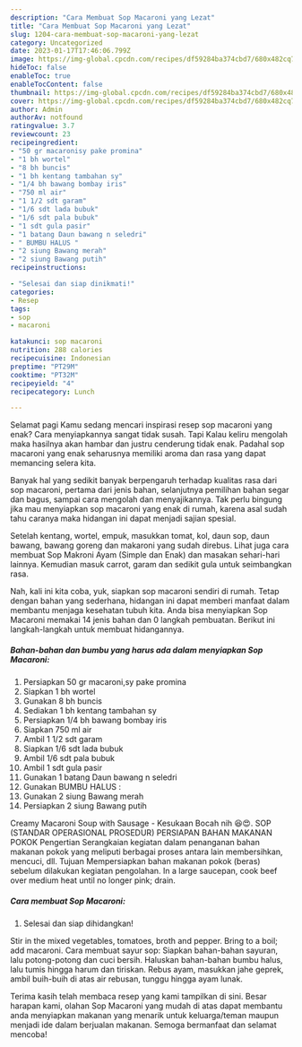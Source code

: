 ```yaml
---
description: "Cara Membuat Sop Macaroni yang Lezat"
title: "Cara Membuat Sop Macaroni yang Lezat"
slug: 1204-cara-membuat-sop-macaroni-yang-lezat
category: Uncategorized
date: 2023-01-17T17:46:06.799Z
image: https://img-global.cpcdn.com/recipes/df59284ba374cbd7/680x482cq70/sop-macaroni-foto-resep-utama.jpg
hideToc: false
enableToc: true
enableTocContent: false
thumbnail: https://img-global.cpcdn.com/recipes/df59284ba374cbd7/680x482cq70/sop-macaroni-foto-resep-utama.jpg
cover: https://img-global.cpcdn.com/recipes/df59284ba374cbd7/680x482cq70/sop-macaroni-foto-resep-utama.jpg
author: Admin
authorAv: notfound
ratingvalue: 3.7
reviewcount: 23
recipeingredient:
- "50 gr macaronisy pake promina"
- "1 bh wortel"
- "8 bh buncis"
- "1 bh kentang tambahan sy"
- "1/4 bh bawang bombay iris"
- "750 ml air"
- "1 1/2 sdt garam"
- "1/6 sdt lada bubuk"
- "1/6 sdt pala bubuk"
- "1 sdt gula pasir"
- "1 batang Daun bawang n seledri"
- " BUMBU HALUS "
- "2 siung Bawang merah"
- "2 siung Bawang putih"
recipeinstructions:

- "Selesai dan siap dinikmati!"
categories:
- Resep
tags:
- sop
- macaroni

katakunci: sop macaroni 
nutrition: 288 calories
recipecuisine: Indonesian
preptime: "PT29M"
cooktime: "PT32M"
recipeyield: "4"
recipecategory: Lunch

---
```



Selamat pagi Kamu sedang mencari inspirasi resep sop macaroni yang enak? Cara menyiapkannya sangat tidak susah. Tapi Kalau keliru mengolah maka hasilnya akan hambar dan justru cenderung tidak enak. Padahal sop macaroni yang enak seharusnya memiliki aroma dan rasa yang dapat memancing selera kita.


Banyak hal yang sedikit banyak berpengaruh terhadap kualitas rasa dari sop macaroni, pertama dari jenis bahan, selanjutnya pemilihan bahan segar dan bagus, sampai cara mengolah dan menyajikannya. Tak perlu bingung jika mau menyiapkan sop macaroni yang enak di rumah, karena asal sudah tahu caranya maka hidangan ini dapat menjadi sajian spesial.

Setelah kentang, wortel, empuk, masukkan tomat, kol, daun sop, daun bawang, bawang goreng dan makaroni yang sudah direbus. Lihat juga cara membuat Sop Makroni Ayam (Simple dan Enak) dan masakan sehari-hari lainnya. Kemudian masuk carrot, garam dan sedikit gula untuk seimbangkan rasa.


Nah, kali ini kita coba, yuk, siapkan sop macaroni sendiri di rumah. Tetap dengan bahan yang sederhana, hidangan ini dapat memberi manfaat dalam membantu menjaga kesehatan tubuh kita. Anda bisa menyiapkan Sop Macaroni memakai 14 jenis bahan dan 0 langkah pembuatan. Berikut ini langkah-langkah untuk membuat hidangannya.

<!--inarticleads1-->

##### Bahan-bahan dan bumbu yang harus ada dalam menyiapkan Sop Macaroni:

1. Persiapkan 50 gr macaroni,sy pake promina
1. Siapkan 1 bh wortel
1. Gunakan 8 bh buncis
1. Sediakan 1 bh kentang tambahan sy
1. Persiapkan 1/4 bh bawang bombay iris
1. Siapkan 750 ml air
1. Ambil 1 1/2 sdt garam
1. Siapkan 1/6 sdt lada bubuk
1. Ambil 1/6 sdt pala bubuk
1. Ambil 1 sdt gula pasir
1. Gunakan 1 batang Daun bawang n seledri
1. Gunakan  BUMBU HALUS :
1. Gunakan 2 siung Bawang merah
1. Persiapkan 2 siung Bawang putih


Creamy Macaroni Soup with Sausage - Kesukaan Bocah nih 😆😍. SOP (STANDAR OPERASIONAL PROSEDUR) PERSIAPAN BAHAN MAKANAN POKOK Pengertian Serangkaian kegiatan dalam penanganan bahan makanan pokok yang meliputi berbagai proses antara lain membersihkan, mencuci, dll. Tujuan Mempersiapkan bahan makanan pokok (beras) sebelum dilakukan kegiatan pengolahan. In a large saucepan, cook beef over medium heat until no longer pink; drain. 

<!--inarticleads2-->

##### Cara membuat Sop Macaroni:


1. Selesai dan siap dihidangkan!

Stir in the mixed vegetables, tomatoes, broth and pepper. Bring to a boil; add macaroni. Cara membuat sayur sop: Siapkan bahan-bahan sayuran, lalu potong-potong dan cuci bersih. Haluskan bahan-bahan bumbu halus, lalu tumis hingga harum dan tiriskan. Rebus ayam, masukkan jahe geprek, ambil buih-buih di atas air rebusan, tunggu hingga ayam lunak. 

Terima kasih telah membaca resep yang kami tampilkan di sini. Besar harapan kami, olahan Sop Macaroni yang mudah di atas dapat membantu anda menyiapkan makanan yang menarik untuk keluarga/teman maupun menjadi ide dalam berjualan makanan. Semoga bermanfaat dan selamat mencoba!
